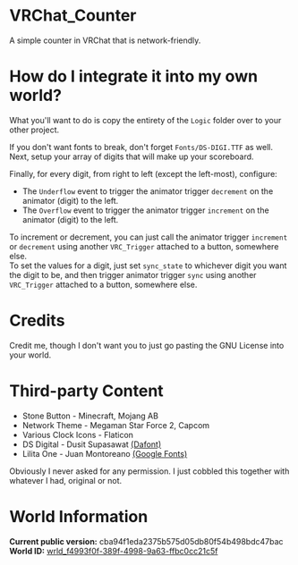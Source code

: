 # VRChat_Counter
A simple counter in VRChat that is network-friendly.

# How do I integrate it into my own world?
What you'll want to do is copy the entirety of the `Logic` folder over to your other project.  

If you don't want fonts to break, don't forget `Fonts/DS-DIGI.TTF` as well.
Next, setup your array of digits that will make up your scoreboard.

Finally, for every digit, from right to left (except the left-most), configure:

  * The `Underflow` event to trigger the animator trigger `decrement` on the animator (digit) to the left.
  * The `Overflow` event to trigger the animator trigger `increment` on the animator (digit) to the left.
  
To increment or decrement, you can just call the animator trigger `increment` or `decrement` using another `VRC_Trigger` attached to a button, somewhere else.  
To set the values for a digit, just set `sync_state` to whichever digit you want the digit to be, and then trigger animator trigger `sync` using another `VRC_Trigger` attached to a button, somewhere else.

# Credits
Credit me, though I don't want you to just go pasting the GNU License into your world.

# Third-party Content

  * Stone Button - Minecraft, Mojang AB
  * Network Theme - Megaman Star Force 2, Capcom
  * Various Clock Icons - Flaticon
  * DS Digital - Dusit Supasawat [(Dafont)](https://www.dafont.com/ds-digital.font)
  * Lilita One - Juan Montoreano [(Google Fonts)](https://fonts.google.com/specimen/Lilita+One)
  
Obviously I never asked for any permission. I just cobbled this together with whatever I had, original or not.

# World Information
**Current public version:** cba94f1eda2375b575d05db80f54b498bdc47bac  
**World ID:** [wrld_f4993f0f-389f-4998-9a63-ffbc0cc21c5f](https://vrchat.com/home/launch?worldId=wrld_f4993f0f-389f-4998-9a63-ffbc0cc21c5f)
